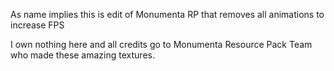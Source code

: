 As name implies this is edit of Monumenta RP that removes all animations to increase FPS

I own nothing here and all credits go to Monumenta Resource Pack Team who made these amazing textures.
